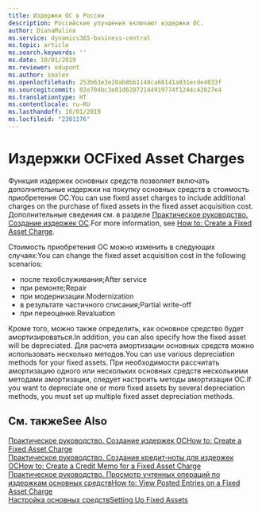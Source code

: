 ```yaml
---
title: Издержки ОС в России
description: Российские улучшения включают издержки ОС.
author: DianaMalina
ms.service: dynamics365-business-central
ms.topic: article
ms.search.keywords: ''
ms.date: 10/01/2019
ms.reviewer: edupont
ms.author: soalex
ms.openlocfilehash: 253b63e3e20ab8bb1140ca68141a931ecde4033f
ms.sourcegitcommit: 02e704bc3e01d62072144919774f1244c42827e4
ms.translationtype: HT
ms.contentlocale: ru-RU
ms.lasthandoff: 10/01/2019
ms.locfileid: "2301176"
---
```

# <a name="fixed-asset-charges"></a><span data-ttu-id="119bd-103">Издержки ОС</span><span class="sxs-lookup"><span data-stu-id="119bd-103">Fixed Asset Charges</span></span>

<span data-ttu-id="119bd-104">Функция издержек основных средств позволяет включать дополнительные издержки на покупку основных средств в стоимость приобретения ОС.</span><span class="sxs-lookup"><span data-stu-id="119bd-104">You can use fixed asset charges to include additional charges on the purchase of fixed assets in the fixed asset acquisition cost.</span></span> <span data-ttu-id="119bd-105">Дополнительные сведения см. в разделе [Практическое руководство. Создание издержек ОС](how-to-create-a-fixed-asset-charge.md).</span><span class="sxs-lookup"><span data-stu-id="119bd-105">For more information, see [How to: Create a Fixed Asset Charge](how-to-create-a-fixed-asset-charge.md).</span></span>  

<span data-ttu-id="119bd-106">Стоимость приобретения ОС можно изменить в следующих случаях:</span><span class="sxs-lookup"><span data-stu-id="119bd-106">You can change the fixed asset acquisition cost in the following scenarios:</span></span>  

- <span data-ttu-id="119bd-107">после техобслуживания;</span><span class="sxs-lookup"><span data-stu-id="119bd-107">After service</span></span>
- <span data-ttu-id="119bd-108">при ремонте;</span><span class="sxs-lookup"><span data-stu-id="119bd-108">Repair</span></span>
- <span data-ttu-id="119bd-109">при модернизации.</span><span class="sxs-lookup"><span data-stu-id="119bd-109">Modernization</span></span>
- <span data-ttu-id="119bd-110">в результате частичного списания;</span><span class="sxs-lookup"><span data-stu-id="119bd-110">Partial write-off</span></span>
- <span data-ttu-id="119bd-111">при переоценке.</span><span class="sxs-lookup"><span data-stu-id="119bd-111">Revaluation</span></span>

<span data-ttu-id="119bd-112">Кроме того, можно также определить, как основное средство будет амортизироваться.</span><span class="sxs-lookup"><span data-stu-id="119bd-112">In addition, you can also specify how the fixed asset will be depreciated.</span></span> <span data-ttu-id="119bd-113">Для расчета амортизации основных средств можно использовать несколько методов.</span><span class="sxs-lookup"><span data-stu-id="119bd-113">You can use various depreciation methods for your fixed assets.</span></span> <span data-ttu-id="119bd-114">При необходимости рассчитать амортизацию одного или нескольких основных средств несколькими методами амортизации, следует настроить методы амортизации ОС.</span><span class="sxs-lookup"><span data-stu-id="119bd-114">If you want to depreciate one or more fixed assets by several depreciation methods, you must set up multiple fixed asset depreciation methods.</span></span>

## <a name="see-also"></a><span data-ttu-id="119bd-115">См. также</span><span class="sxs-lookup"><span data-stu-id="119bd-115">See Also</span></span>

[<span data-ttu-id="119bd-116">Практическое руководство. Создание издержек ОС</span><span class="sxs-lookup"><span data-stu-id="119bd-116">How to: Create a Fixed Asset Charge</span></span>](How-to-Create-a-Fixed-Asset-Charge.md)  
[<span data-ttu-id="119bd-117">Практическое руководство. Создание кредит-ноты для издержек ОС</span><span class="sxs-lookup"><span data-stu-id="119bd-117">How to: Create a Credit Memo for a Fixed Asset Charge</span></span>](How-to-Create-a-Credit-Memo-for-a-Fixed-Asset-Charge.md)  
[<span data-ttu-id="119bd-118">Практическое руководство. Просмотр учтенных операций по издержкам основных средств</span><span class="sxs-lookup"><span data-stu-id="119bd-118">How to: View Posted Entries on a Fixed Asset Charge</span></span>](How-to-View-Posted-Entries-on-a-Fixed-Asset-Charge.md)  
[<span data-ttu-id="119bd-119">Настройка основных средств</span><span class="sxs-lookup"><span data-stu-id="119bd-119">Setting Up Fixed Assets</span></span>](../../fa-setup.md)  
